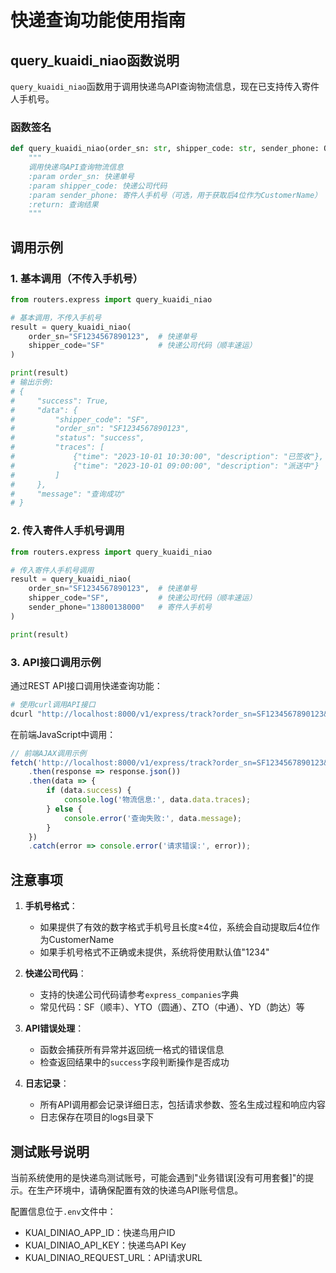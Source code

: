 # 快递查询功能使用指南

## query_kuaidi_niao函数说明

`query_kuaidi_niao`函数用于调用快递鸟API查询物流信息，现在已支持传入寄件人手机号。

### 函数签名
```python
def query_kuaidi_niao(order_sn: str, shipper_code: str, sender_phone: Optional[str] = None) -> Dict:
    """
    调用快递鸟API查询物流信息
    :param order_sn: 快递单号
    :param shipper_code: 快递公司代码
    :param sender_phone: 寄件人手机号（可选，用于获取后4位作为CustomerName）
    :return: 查询结果
    """
```

## 调用示例

### 1. 基本调用（不传入手机号）

```python
from routers.express import query_kuaidi_niao

# 基本调用，不传入手机号
result = query_kuaidi_niao(
    order_sn="SF1234567890123",  # 快递单号
    shipper_code="SF"            # 快递公司代码（顺丰速运）
)

print(result)
# 输出示例:
# {
#     "success": True,
#     "data": {
#         "shipper_code": "SF",
#         "order_sn": "SF1234567890123",
#         "status": "success",
#         "traces": [
#             {"time": "2023-10-01 10:30:00", "description": "已签收"},
#             {"time": "2023-10-01 09:00:00", "description": "派送中"}
#         ]
#     },
#     "message": "查询成功"
# }
```

### 2. 传入寄件人手机号调用

```python
from routers.express import query_kuaidi_niao

# 传入寄件人手机号调用
result = query_kuaidi_niao(
    order_sn="SF1234567890123",  # 快递单号
    shipper_code="SF",           # 快递公司代码（顺丰速运）
    sender_phone="13800138000"   # 寄件人手机号
)

print(result)
```

### 3. API接口调用示例

通过REST API接口调用快递查询功能：

```bash
# 使用curl调用API接口
dcurl "http://localhost:8000/v1/express/track?order_sn=SF1234567890123&shipper_code=SF&sender_phone=13800138000"
```

在前端JavaScript中调用：

```javascript
// 前端AJAX调用示例
fetch('http://localhost:8000/v1/express/track?order_sn=SF1234567890123&shipper_code=SF&sender_phone=13800138000')
    .then(response => response.json())
    .then(data => {
        if (data.success) {
            console.log('物流信息:', data.data.traces);
        } else {
            console.error('查询失败:', data.message);
        }
    })
    .catch(error => console.error('请求错误:', error));
```

## 注意事项

1. **手机号格式**：
   - 如果提供了有效的数字格式手机号且长度≥4位，系统会自动提取后4位作为CustomerName
   - 如果手机号格式不正确或未提供，系统将使用默认值"1234"

2. **快递公司代码**：
   - 支持的快递公司代码请参考`express_companies`字典
   - 常见代码：SF（顺丰）、YTO（圆通）、ZTO（中通）、YD（韵达）等

3. **API错误处理**：
   - 函数会捕获所有异常并返回统一格式的错误信息
   - 检查返回结果中的`success`字段判断操作是否成功

4. **日志记录**：
   - 所有API调用都会记录详细日志，包括请求参数、签名生成过程和响应内容
   - 日志保存在项目的logs目录下

## 测试账号说明

当前系统使用的是快递鸟测试账号，可能会遇到"业务错误[没有可用套餐]"的提示。在生产环境中，请确保配置有效的快递鸟API账号信息。

配置信息位于`.env`文件中：
- KUAI_DINIAO_APP_ID：快递鸟用户ID
- KUAI_DINIAO_API_KEY：快递鸟API Key
- KUAI_DINIAO_REQUEST_URL：API请求URL